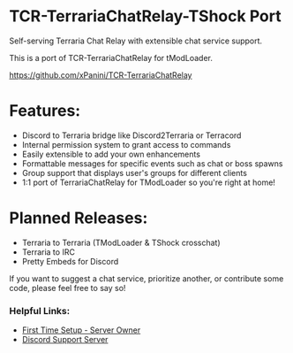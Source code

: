 # TCR-TerrariaChatRelay-TShock Port
Self-serving Terraria Chat Relay with extensible chat service support.

This is a port of TCR-TerrariaChatRelay for tModLoader. 

https://github.com/xPanini/TCR-TerrariaChatRelay

# Features:

* Discord to Terraria bridge like Discord2Terraria or Terracord
* Internal permission system to grant access to commands
* Easily extensible to add your own enhancements
* Formattable messages for specific events such as chat or boss spawns
* Group support that displays user's groups for different clients
* 1:1 port of TerrariaChatRelay for TModLoader so you're right at home!

# Planned Releases:

* Terraria to Terraria (TModLoader & TShock crosschat)
* Terraria to IRC
* Pretty Embeds for Discord

If you want to suggest a chat service, prioritize another, or contribute some code, please feel free to say so!

### Helpful Links:
* [First Time Setup - Server Owner](https://github.com/Everni/TCR-TerrariaChatRelay/wiki/First-Time-Setup-Server-Owner)
* [Discord Support Server](https://discord.gg/GAxYFa7nqX)
